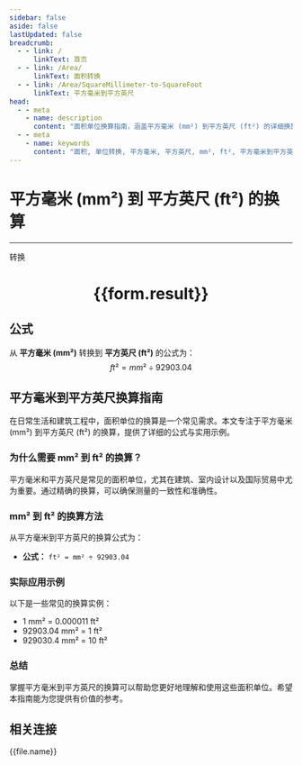```yaml
---
sidebar: false
aside: false
lastUpdated: false
breadcrumb:
  - - link: /
      linkText: 首页
  - - link: /Area/
      linkText: 面积转换
  - - link: /Area/SquareMillimeter-to-SquareFoot
      linkText: 平方毫米到平方英尺
head:
  - - meta
    - name: description
      content: "面积单位换算指南，涵盖平方毫米 (mm²) 到平方英尺 (ft²) 的详细换算公式与说明。"
  - - meta
    - name: keywords
      content: "面积, 单位转换, 平方毫米, 平方英尺, mm², ft², 平方毫米到平方英尺, 面积转换指南"
---
```

# 平方毫米 (mm²) 到 平方英尺 (ft²) 的换算
---
<script setup>
import { onMounted, reactive, inject, ref } from 'vue'
import { NButton, NForm, NFormItem, NInput, NInputNumber, NSelect, NCard, useMessage,NGrid ,NGi } from 'naive-ui'
import { defineClientComponent } from 'vitepress'
import { Area } from '../../files';

const convert = inject('convert')

const form = reactive({
  number: null,
  result: '',
})

const convertHandler = () => {
  if (form.number !== null && !isNaN(form.number)) {
    const convertedValue = parseFloat(form.number) / 92903.04
    form.result = `${form.number}mm² = ${convertedValue.toFixed(6)}ft²`
  } else {
    form.result = '请输入有效的数值。'
  }
}
</script>

<n-form size="large" :model="form">
  <n-form-item label="平方毫米 (mm²)">
    <n-input-number v-model:value="form.number" placeholder="输入平方毫米" style="width: 100%" />
  </n-form-item>
  <n-form-item>
    <n-button type="primary" @click="convertHandler" block>转换</n-button>
  </n-form-item>
</n-form>

<n-card  embedded :bordered="false" hoverable>
  <div  style="text-align:center">
    <h1>{{form.result}}</h1>
  </div>
</n-card>

## 公式

从 **平方毫米 (mm²)** 转换到 **平方英尺 (ft²)** 的公式为：
$$ ft² = mm² \div 92903.04 $$

## 平方毫米到平方英尺换算指南

在日常生活和建筑工程中，面积单位的换算是一个常见需求。本文专注于平方毫米 (mm²) 到平方英尺 (ft²) 的换算，提供了详细的公式与实用示例。

### 为什么需要 mm² 到 ft² 的换算？

平方毫米和平方英尺是常见的面积单位，尤其在建筑、室内设计以及国际贸易中尤为重要。通过精确的换算，可以确保测量的一致性和准确性。

### mm² 到 ft² 的换算方法

从平方毫米到平方英尺的换算公式为：

- **公式：** `ft² = mm² ÷ 92903.04`

### 实际应用示例

以下是一些常见的换算实例：

- 1 mm² = 0.000011 ft²
- 92903.04 mm² = 1 ft²
- 929030.4 mm² = 10 ft²

### 总结

掌握平方毫米到平方英尺的换算可以帮助您更好地理解和使用这些面积单位。希望本指南能为您提供有价值的参考。

## 相关连接
<n-grid x-gap="12" :cols="3">
  <n-gi v-for="(file, index) in Area" :key="index">
    <n-button
      text
      tag="a"
      :href="file.path"
      type="primary"
    >
      {{file.name}}
    </n-button>
  </n-gi>
</n-grid>